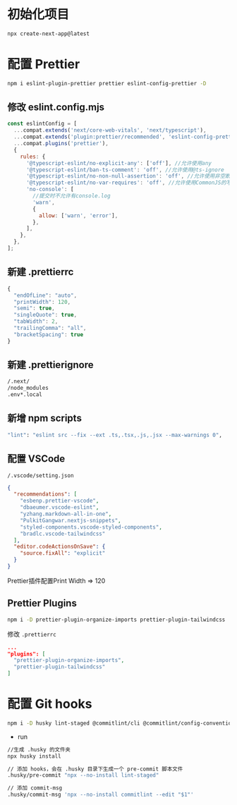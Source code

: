 # 初始化项目

```bash
npx create-next-app@latest
```

# 配置 Prettier

```bash
npm i eslint-plugin-prettier prettier eslint-config-prettier -D
```

## 修改 eslint.config.mjs

```js
const eslintConfig = [
  ...compat.extends('next/core-web-vitals', 'next/typescript'),
  ...compat.extends('plugin:prettier/recommended', 'eslint-config-prettier'),
  ...compat.plugins('prettier'),
  {
    rules: {
      '@typescript-eslint/no-explicit-any': ['off'], //允许使用any
      '@typescript-eslint/ban-ts-comment': 'off', //允许使用@ts-ignore
      '@typescript-eslint/no-non-null-assertion': 'off', //允许使用非空断言
      '@typescript-eslint/no-var-requires': 'off', //允许使用CommonJS的写法
      'no-console': [
        //提交时不允许有console.log
        'warn',
        {
          allow: ['warn', 'error'],
        },
      ],
    },
  },
];
```

## 新建 .prettierrc

```js
{
  "endOfLine": "auto",
  "printWidth": 120,
  "semi": true,
  "singleQuote": true,
  "tabWidth": 2,
  "trailingComma": "all",
  "bracketSpacing": true
}
```

## 新建 .prettierignore

```bash
/.next/
/node_modules
.env*.local
```

## 新增 npm scripts

```bash
"lint": "eslint src --fix --ext .ts,.tsx,.js,.jsx --max-warnings 0",
```

## 配置 VSCode

`/.vscode/setting.json`

```json
{
  "recommendations": [
    "esbenp.prettier-vscode",
    "dbaeumer.vscode-eslint",
    "yzhang.markdown-all-in-one",
    "PulkitGangwar.nextjs-snippets",
    "styled-components.vscode-styled-components",
    "bradlc.vscode-tailwindcss"
  ],
  "editor.codeActionsOnSave": {
    "source.fixAll": "explicit"
  }
}
```

Prettier插件配置Print Width => 120

## Prettier Plugins

```bash
npm i -D prettier-plugin-organize-imports prettier-plugin-tailwindcss
```

修改 `.prettierrc`

```json
...
"plugins": [
  "prettier-plugin-organize-imports",
  "prettier-plugin-tailwindcss"
]
```

# 配置 Git hooks

```bash
npm i -D husky lint-staged @commitlint/cli @commitlint/config-conventional
```

- run

```bash
//生成 .husky 的文件夹
npx husky install

// 添加 hooks，会在 .husky 目录下生成一个 pre-commit 脚本文件
.husky/pre-commit "npx --no-install lint-staged"

// 添加 commit-msg
.husky/commit-msg 'npx --no-install commitlint --edit "$1"'
```
